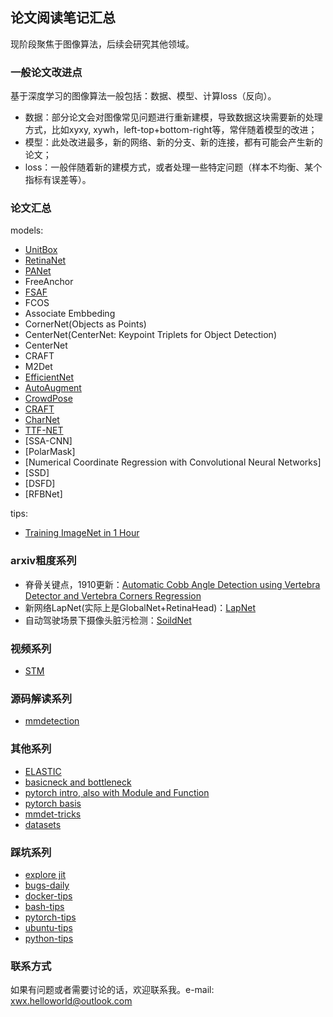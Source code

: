 ## 论文阅读笔记汇总

现阶段聚焦于图像算法，后续会研究其他领域。

### 一般论文改进点

基于深度学习的图像算法一般包括：数据、模型、计算loss（反向）。

* 数据：部分论文会对图像常见问题进行重新建模，导致数据这块需要新的处理方式，比如xyxy, xywh，left-top+bottom-right等，常伴随着模型的改进；
* 模型：此处改进最多，新的网络、新的分支、新的连接，都有可能会产生新的论文；
* loss：一般伴随着新的建模方式，或者处理一些特定问题（样本不均衡、某个指标有误差等）。

### 论文汇总

models:

- [UnitBox](papers/unitbox/unitbox.md)
- [RetinaNet](papers/retinanet/retinanet.md)
- [PANet](papers/PANet/PANet.md)
- FreeAnchor
- [FSAF](papers/FSAF/FSAF.md)
- FCOS
- Associate Embbeding
- CornerNet(Objects as Points)
- CenterNet(CenterNet: Keypoint Triplets for Object Detection)
- CenterNet
- CRAFT
- M2Det
- [EfficientNet](papers/efficientnet/efficientnet.md)
- [AutoAugment](papers/autoaugment/autoaugment.md)
- [CrowdPose](papers/crowdpose/crowdpose.md)
- [CRAFT](papers/craft/craft.md)
- [CharNet](papers/charnet/charnet.md)
- [TTF-NET](papers/ttf-net/ttf-net.md)
- [SSA-CNN]
- [PolarMask]
- [Numerical Coordinate Regression with Convolutional Neural Networks]
- [SSD]
- [DSFD]
- [RFBNet]

tips:

- [Training ImageNet in 1 Hour](papers/others/train_imagenet_in_1_hour.md)

### arxiv粗度系列
- 脊骨关键点，1910更新：[Automatic Cobb Angle Detection using Vertebra Detector and Vertebra Corners Regression](papers/arxiv/vertebra.md)
- 新网络LapNet(实际上是GlobalNet+RetinaHead)：[LapNet](papers/arxiv/lapnet.md)
- 自动驾驶场景下摄像头脏污检测：[SoildNet](papers/arxiv/solidnet.md)

### 视频系列

- [STM](papers/STM/STM.md)

### 源码解读系列

- [mmdetection](images/mmdet-two-stage-detector-call-stack.png)


### 其他系列
- [ELASTIC](x7x8/notes/elastic.md)
- [basicneck and bottleneck](x7x8/notes/resnet.md)
- [pytorch intro, also with Module and Function ](x7x8/pytorch_basis/pytorch.md)
- [pytorch basis](x7x8/pytorch_basis/useful_tips.md)
- [mmdet-tricks](x7x8/pytorch_basis/tricks.md)
- [datasets](x7x8/datasets.md)

### 踩坑系列

- [explore jit](x7x8/pytorch_basis/jit_bugs.md)
- [bugs-daily](x7x8/useful/bugs-daily.md)
- [docker-tips](x7x8/useful/docker.md)
- [bash-tips](x7x8/useful/bash-tips.md)
- [pytorch-tips](x7x8/useful/pytorch-tips.md)
- [ubuntu-tips](x7x8/useful/ubuntu-tips.md)
- [python-tips](x7x8/useful/python-tips.md)

### 联系方式

如果有问题或者需要讨论的话，欢迎联系我。e-mail: xwx.helloworld@outlook.com
